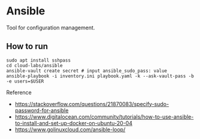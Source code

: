 # Ansible

Tool for configuration management.

## How to run
```
sudo apt install sshpass
cd cloud-labs/ansible
ansible-vault create secret # input ansible_sudo_pass: value
ansible-playbook -i inventory.ini playbook.yaml -k --ask-vault-pass -b -e users=$USER
```

Reference
- https://stackoverflow.com/questions/21870083/specify-sudo-password-for-ansible
- https://www.digitalocean.com/community/tutorials/how-to-use-ansible-to-install-and-set-up-docker-on-ubuntu-20-04
- https://www.golinuxcloud.com/ansible-loop/
